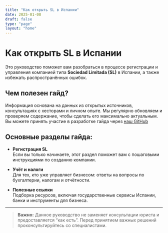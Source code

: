 ```yaml
---
title: "Как открыть SL в Испании"
date: 2025-01-08
draft: false
type: "page"
layout: "home"
---
```


# Как открыть SL в Испании

Это руководство поможет вам разобраться в процессе регистрации и управления компанией типа **Sociedad Limitada (SL)** в Испании, а также избежать распространённых ошибок.

## Чем полезен гайд?

Информация основана на данных из открытых источников, консультациях с хесторами и личном опыте. Мы регулярно обновляем и проверяем содержание, чтобы сделать его максимально актуальным. Вы можете принять участие в разработке гайда через [наш GitHub](https://github.com/bramox/howtoSL "GitHub How to SL")

## Основные разделы гайда:

- **Регистрация SL**  
  Если вы только начинаете, этот раздел поможет вам с пошаговыми инструкциями по созданию компании.

- **Учёт и налоги**  
  Для тех, кто уже управляет бизнесом: ответы на вопросы по бухгалтерии, налогам и отчётности.

- **Полезные ссылки**  
  Подборка ресурсов, включая государственные сервисы Испании, банки и инструменты для бизнеса.

---

> **Важно:** Данное руководство не заменяет консультации юриста и предоставляется “как есть”. Перед принятием важных решений проконсультируйтесь со специалистами.
